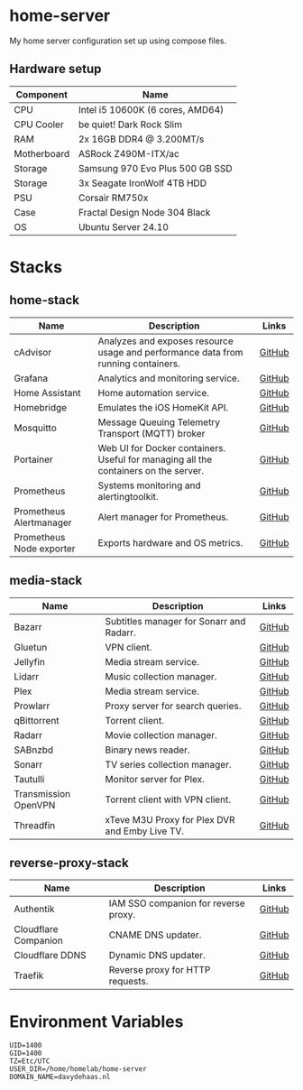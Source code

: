 # home-server

My home server configuration set up using compose files.

## Hardware setup

| Component   | Name                             |
| ----------- | -------------------------------- |
| CPU         | Intel i5 10600K (6 cores, AMD64) |
| CPU Cooler  | be quiet! Dark Rock Slim         |
| RAM         | 2x 16GB DDR4 @ 3.200MT/s         |
| Motherboard | ASRock Z490M-ITX/ac              |
| Storage     | Samsung 970 Evo Plus 500 GB SSD  |
| Storage     | 3x Seagate IronWolf 4TB HDD      |
| PSU         | Corsair RM750x                   |
| Case        | Fractal Design Node 304 Black    |
| OS          | Ubuntu Server 24.10              |

# Stacks

## home-stack

| Name                     | Description                                                                         | Links                                                    |
| ------------------------ | ----------------------------------------------------------------------------------- | -------------------------------------------------------- |
| cAdvisor                 | Analyzes and exposes resource usage and performance data from running containers.   | [GitHub](https://github.com/google/cadvisor)             |
| Grafana                  | Analytics and monitoring service.                                                   | [GitHub](https://github.com/grafana/grafana)             |
| Home Assistant           | Home automation service.                                                            | [GitHub](https://github.com/home-assistant/core)         |
| Homebridge               | Emulates the iOS HomeKit API.                                                       | [GitHub](https://github.com/homebridge/homebridge)       |
| Mosquitto                | Message Queuing Telemetry Transport (MQTT) broker                                   | [GitHub](https://github.com/eclipse-mosquitto/mosquitto) |
| Portainer                | Web UI for Docker containers. Useful for managing all the containers on the server. | [GitHub](https://github.com/portainer/portainer)         |
| Prometheus               | Systems monitoring and alertingtoolkit.                                             | [GitHub](https://github.com/prometheus/prometheus)       |
| Prometheus Alertmanager  | Alert manager for Prometheus.                                                       | [GitHub](https://github.com/prometheus/alertmanager)     |
| Prometheus Node exporter | Exports hardware and OS metrics.                                                    | [GitHub](https://github.com/prometheus/node_exporter)    |

## media-stack

| Name                 | Description                                    | Links                                                            |
| -------------------- | ---------------------------------------------- | ---------------------------------------------------------------- |
| Bazarr               | Subtitles manager for Sonarr and Radarr.       | [GitHub](https://github.com/morpheus65535/bazarr)                |
| Gluetun              | VPN client.                                    | [GitHub](https://github.com/qdm12/gluetun)                       |
| Jellyfin             | Media stream service.                          | [GitHub](https://github.com/jellyfin/jellyfin)                   |
| Lidarr               | Music collection manager.                      | [GitHub](https://github.com/Lidarr/Lidarr)                       |
| Plex                 | Media stream service.                          | [GitHub](https://github.com/plexinc/pms-docker)                  |
| Prowlarr             | Proxy server for search queries.               | [GitHub](https://github.com/Prowlarr/Prowlarr)                   |
| qBittorrent          | Torrent client.                                | [GitHub](https://github.com/qbittorrent/qBittorrent/)            |
| Radarr               | Movie collection manager.                      | [GitHub](https://github.com/Radarr/Radarr)                       |
| SABnzbd              | Binary news reader.                            | [GitHub](https://github.com/sabnzbd/sabnzbd)                     |
| Sonarr               | TV series collection manager.                  | [GitHub](https://github.com/Sonarr/Sonarr)                       |
| Tautulli             | Monitor server for Plex.                       | [GitHub](https://github.com/Tautulli/Tautulli)                   |
| Transmission OpenVPN | Torrent client with VPN client.                | [GitHub](https://github.com/haugene/docker-transmission-openvpn) |
| Threadfin            | xTeve M3U Proxy for Plex DVR and Emby Live TV. | [GitHub](https://github.com/Threadfin/Threadfin)                 |

## reverse-proxy-stack

| Name                 | Description                          | Links                                                                      |
| -------------------- | ------------------------------------ | -------------------------------------------------------------------------- |
| Authentik            | IAM SSO companion for reverse proxy. | [GitHub](https://github.com/goauthentik/authentik)                         |
| Cloudflare Companion | CNAME DNS updater.                   | [GitHub](https://github.com/tiredofit/docker-traefik-cloudflare-companion) |
| Cloudflare DDNS      | Dynamic DNS updater.                 | [GitHub](https://github.com/favonia/cloudflare-ddns)                       |
| Traefik              | Reverse proxy for HTTP requests.     | [GitHub](https://github.com/traefik/traefik)                               |

# Environment Variables

```
UID=1400
GID=1400
TZ=Etc/UTC
USER_DIR=/home/homelab/home-server
DOMAIN_NAME=davydehaas.nl
```
